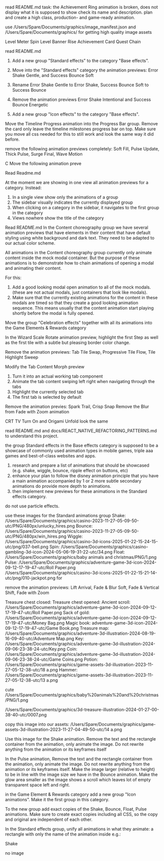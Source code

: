 read README.md
task:
the Achievement Ring animation is broken, does not display what it is supposed to show check its name and description. plan and create a high class, production- and game-ready animation.


use /Users/Spare/Documents/graphics/image_manifest.json and /Users/Spare/Documents/graphics/ for getting high quality image assets

Level Meter Spin
Level Banner Rise
Achievement Card
Quest Chain

read README.md
1. Add a new group "Standard effects" to the category "Base effects".
2. Move into the "Standard effects" category the animation previews: Error Shake Gentle, and Success Bounce Soft
3. Rename Error Shake Gentle to Error Shake, Success Bounce Soft to Success Bounce
4. Remove the animation previews Error Shake Intentional and Success Bounce Energetic


5. Add a new group "Icon effects" to the category "Base effects".



Move the Timeline Progress animation into the Progress Bar group. Remove the card only leave the timeline milestones progress bar on top. Make sure you move all css needed for this to still work and look the same way it did before.


remove the following animation previews completely: Soft Fill, Pulse Update, Thick Pulse, Surge Final, Wave Motion


C
Move the following animation preve


Read Readme.md

At the moment we are showing in one view all animation previews for a category.
Instead:
1. In a single view show only the animations of a group
2. The sidebar visually indicates the currently displayed group
3. When clicking on a category in the sidebar, it navigates to the first group in the category
4. Views nowhere show the title of the category

Read README.md
In the Content choreography group we have several animation previews that have elements in their content that have default styling using white background and dark text. They need to be adapted to our actual color scheme.

All animations in the Content choreography group currently only animate content inside the mock modal container. But the purpose of these animations is to demonstrate how to chain animations of opening a modal and animating their content.

For this:
1. Add a good looking modal open animation to all of the mock modals. (these are not actual modals, just containers that look like modals).
2. Make sure that the currently existing animations for the content in these modals are timed so that they create a good looking animation sequence. This means usually that the content animation start playing shortly before the modal is fully opened.

Move the group "Celebration effects" together with all its animations into the Game Elements & Rewards category

In the Wizard Scale Rotate animation preview, highlight the first Step as well as the first tile with a subtle but pleasing border color change.

Remove the animation previews: Tab Tile Swap, Progressive Tile Flow, Tile Highlight Sweep

Modify the Tab Content Morph preview
1. Turn it into an actual working tab component
2. Animate the tab content swiping left right when navigating through the tabs
3. Highlight the currently selected tab
4. The first tab is selected by default

Remove the animation previes: Spark Trail, Crisp Snap
Remove the Blur from Fade with Zoom animation

CRT TV Turn On and Origami Unfold look the same


read README.md and docs/REACT_NATIVE_REFACTORING_PATTERNS.md to understand this project.

the group Standard effects in the Base effects category is supposed to be a showcase of commonly used animation types in mobile games, triple aaa games and best-of-class websites and apps.

1. research and prepare a list of animations that should be showcased (e.g. shake, wiggle, bounce, ripple effect on buttons, etc)
2. enhance your plan to follow the disney animation principle that you have a main animation accompanied by 1 or 2 more subtle secondary animations do provide more depth to animations.
3. then implement new previews for these animations in the Standard effects category.

do not use particle effects.

use these images for the Standard animations group
Shake: /Users/Spare/Documents/graphics/casino-2023-11-27-05-09-50-utc/PNG/480px/unlucky_hires.png
Bounce: /Users/Spare/Documents/graphics/casino-2023-11-27-05-09-50-utc/PNG/480px/win_hires.png
Wiggle: /Users/Spare/Documents/graphics/casino-3d-icons-2025-01-22-15-24-15-utc/png/037-bell.png
Spin: /Users/Spare/Documents/graphics/casino-gambling-3d-icon-2024-05-06-19-31-22-utc/34.png
Float: /Users/Spare/Documents/graphics/baby animals and christmas/PNG/1.png
Pulse: /Users/Spare/Documents/graphics/adventure-game-3d-icon-2024-09-12-17-19-47-utc/Roll Paper.png
/Users/Spare/Documents/graphics/casino-3d-icons-2025-01-22-15-21-14-utc/png/010-jackpot.png for

remove the animation previews: Lift Arrival, Fade & Blur Soft, Fade & Vertical Shift, Fade with Zoom


Treasure chest closed:
Treasure chest opened:
Ancient scroll: /Users/Spare/Documents/graphics/adventure-game-3d-icon-2024-09-12-17-19-47-utc/Roll Paper.png
Sack of gold: /Users/Spare/Documents/graphics/adventure-game-3d-icon-2024-09-12-17-19-47-utc/Money Bag.png
Magic book: adventure-game-3d-icon-2024-09-12-17-19-47-utc/Game Book.png
Treasure map: /Users/Spare/Documents/graphics/adventure-3d-illustration-2024-08-19-16-09-40-utc/Adventure Map.png
Key: /Users/Spare/Documents/graphics/adventure-game-3d-illustration-2024-09-06-23-38-24-utc/Key.png
Coin: /Users/Spare/Documents/graphics/adventure-game-3d-illustration-2024-09-06-23-38-24-utc/Game Coins.png
Potion: /Users/Spare/Documents/graphics/game-assets-3d-illustration-2023-11-27-05-12-38-utc/18 a.png
Hammer: /Users/Spare/Documents/graphics/game-assets-3d-illustration-2023-11-27-05-12-38-utc/13 a.png


cute
/Users/Spare/Documents/graphics/baby%20animals%20and%20christmas/PNG/1.png


/Users/Spare/Documents/graphics/3d-treasure-illustration-2024-01-27-00-38-40-utc/0007.png


copy this image into our assets: /Users/Spare/Documents/graphics/game-assets-3d-illustration-2023-11-27-04-49-50-utc/14 a.png

Use this image for the Shake animation. Remove the text and the rectangle container from the animation, only animate the image. Do not rewrite anything from the animation or its keyframes itself

In the Pulse animation, Remove the text and the rectangle container from the animation, only animate the image. Do not rewrite anything from the animation or its keyframes itself. Make the image larger (relative to height) to be in line with the image size we have in the Bounce animation. Make the glow area smaller as the image shows a scroll which leaves lot of empty transparent space left and right.

in the Game Element & Rewards category add a new group "Icon animations". Make it the first group in this category.

To the new group add exact copies of the Shake, Bounce, Float, Pulse animations. Make sure to create exact copies including all CSS, so the copy and original are independent of each other.

In the Standard effects group, unify all animations in what they animate: a rectangle with only the name of the animation inside
e.g.:
<div class="standard-demo-element wiggle-element"><div class="demo-text">Shake</div></div>

no image
